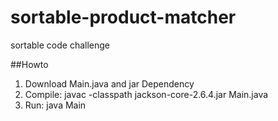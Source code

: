 # sortable-product-matcher
sortable code challenge

##Howto
1. Download Main.java and jar Dependency
2. Compile: javac -classpath jackson-core-2.6.4.jar Main.java
3. Run: java Main
